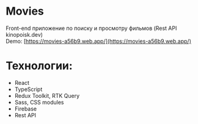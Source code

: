 # Movies
  Front-end приложение по поиску и просмотру фильмов (Rest API kinopoisk.dev)  
  Demo: [https://movies-a56b9.web.app/](https://movies-a56b9.web.app/)
  
 # Технологии:
  * React
  * TypeScript
  * Redux Toolkit, RTK Query
  * Sass, CSS modules
  * Firebase
  * Rest API
